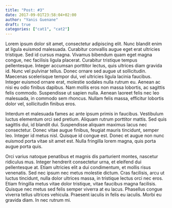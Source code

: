 ```yaml
---
title: "Post: #3"
date: 2017-09-01T23:58:04+02:00
author: "Yanis Guenane"
draft: true
categories: ["cat1", "cat2"]
---
```


Lorem ipsum dolor sit amet, consectetur adipiscing elit. Nunc blandit enim at ligula euismod malesuada. Curabitur convallis augue eget erat ultricies tristique. Sed id cursus magna. Vivamus bibendum quam eget magna congue, nec facilisis ligula placerat. Curabitur tristique tempus pellentesque. Integer accumsan porttitor lectus, quis ultrices diam gravida id. Nunc vel pulvinar tellus. Donec ornare sed augue ut sollicitudin. Maecenas scelerisque tempor dui, vel ultricies ligula lacinia faucibus. Integer euismod ornare erat, molestie sodales nulla rutrum eu. Aenean ac nisi eu odio finibus dapibus. Nam mollis eros non massa lobortis, ac sagittis felis commodo. Suspendisse ut sapien nulla. Aenean laoreet felis nec leo malesuada, in commodo sem rhoncus. Nullam felis massa, efficitur lobortis dolor vel, sollicitudin finibus eros.  <!--more-->

Interdum et malesuada fames ac ante ipsum primis in faucibus. Vestibulum luctus elementum orci sed pretium. Aliquam rutrum porttitor mattis. Sed quis sagittis dui, id blandit dui. Suspendisse aliquam maximus lacus nec consectetur. Donec vitae augue finibus, feugiat mauris tincidunt, semper leo. Integer id metus nisl. Quisque id congue est. Donec et augue non nunc euismod porta vitae sit amet est. Nulla fringilla lorem magna, quis porta augue porta quis.

Orci varius natoque penatibus et magnis dis parturient montes, nascetur ridiculus mus. Integer hendrerit consectetur urna, et eleifend dui pellentesque at. Etiam ultricies elit a dui condimentum, et mollis risus venenatis. Sed nec ipsum nec metus molestie dictum. Cras facilisis, arcu ut luctus tincidunt, nulla dolor ultrices massa, in tristique lectus orci nec eros. Etiam fringilla metus vitae dolor tristique, vitae faucibus magna facilisis. Quisque nec metus sed felis semper viverra at eu lacus. Phasellus congue viverra tellus ultrices vehicula. Praesent iaculis in felis eu iaculis. Morbi eu gravida diam. In nec rutrum mi.

